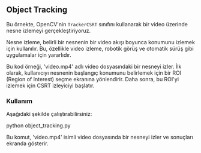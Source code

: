 ## Object Tracking

Bu örnekte, OpenCV'nin `TrackerCSRT` sınıfını kullanarak bir video üzerinde nesne izlemeyi gerçekleştiriyoruz.

Nesne izleme, belirli bir nesnenin bir video akışı boyunca konumunu izlemek için kullanılır. Bu, özellikle video izleme, robotik görüş ve otomatik sürüş gibi uygulamalar için yararlıdır.

Bu kod örneği, 'video.mp4' adlı video dosyasındaki bir nesneyi izler. İlk olarak, kullanıcıyı nesnenin başlangıç konumunu belirlemek için bir ROI (Region of Interest) seçme ekranına yönlendirir. Daha sonra, bu ROI'yi izlemek için CSRT izleyiciyi başlatır.

### Kullanım

Aşağıdaki şekilde çalıştırabilirsiniz:

python object_tracking.py


Bu komut, 'video.mp4' isimli video dosyasında bir nesneyi izler ve sonuçları ekranda gösterir.
